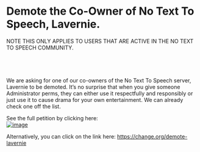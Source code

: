 # Demote the Co-Owner of No Text To Speech, Lavernie.
NOTE THIS ONLY APPLIES TO USERS THAT ARE ACTIVE IN THE NO TEXT TO SPEECH COMMUNITY.
###### ‎ 
We are asking for one of our co-owners of the No Text To Speech server, Lavernie to be demoted. It’s no surprise that when you give someone Administrator perms, they can either use it respectfully and responsibly or just use it to cause drama for your own entertainment. We can already check one off the list.

See the full petition by clicking here: \
[![image](https://github.com/user-attachments/assets/4a78a518-7858-4a38-a840-765bbc97d3d6)](https://change.org/demote-lavernie)

Alternatively, you can click on the link here: https://change.org/demote-lavernie
